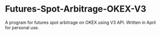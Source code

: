 # Futures-Spot-Arbitrage-OKEX-V3
A program for futures spot arbitrage on OKEX using V3 API. Written in April for personal use.
